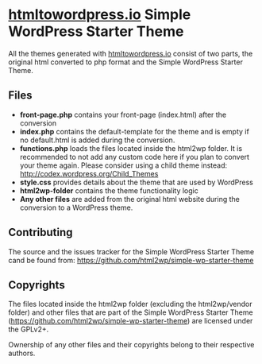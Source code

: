 # [htmltowordpress.io](http://htmltowordpress.io "HTML to WordPress") Simple WordPress Starter Theme
All the themes generated with [htmltowordpress.io](http://htmltowordpress.io "HTML to WordPress") consist of two parts, the original html converted to php format and the Simple WordPress Starter Theme. 

## Files
- __front-page.php__ contains your front-page (index.html) after the conversion
- __index.php__ contains the default-template for the theme and is empty if no default.html is added during the conversion.
- __functions.php__ loads the files located inside the html2wp folder. It is recommended to not add any custom code here if you plan to convert your theme again. Please consider using a child theme instead: http://codex.wordpress.org/Child_Themes
- __style.css__ provides details about the theme that are used by WordPress
- __html2wp-folder__ contains the theme functionality logic
- __Any other files__ are added from the original html website during the conversion to a WordPress theme.

## Contributing
The source and the issues tracker for the Simple WordPress Starter Theme cand be found from: https://github.com/html2wp/simple-wp-starter-theme

## Copyrights
The files located inside the html2wp folder (excluding the html2wp/vendor folder) and other files that are part of the
Simple WordPress Starter Theme (https://github.com/html2wp/simple-wp-starter-theme) are licensed under the GPLv2+.

Ownership of any other files and their copyrights belong to their respective authors.